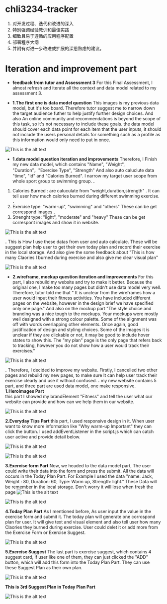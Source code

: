 # chli3234-tracker


1. 对开发过程、迭代和改进的深入
2. 特别强调经验教训和最佳实践
3. 细致且易于遵循的应用程序配置
4. 部署程序大纲
5. 并附有对进一步改进或扩展的深思熟虑的建议。

# Iteration and improvement part

* __feedback from tutor and Assessment 3__ For this Final Assessment, I almost refresh and iterate all the context and data model related to my assessment 3. 

* __1.The first one is data model question__ This images is my previous data model, but it's too board. Therefore tutor suggest me to narrow down the target audience futher to help justify further design choices. And also An online community and recommendations is beyond the scope of this task, so it's not necessary to include these goals. the data model should cover each data point for each item that the user inputs, it should not include the users personal details for something such as a profile as this information would only need to put in once.

![This is the alt text](./public/readMeImages/dataModel1.png)


* __1.data model question iteration and improvements__ Therefore, I Finish my new data model, which contains "Name", "Weight", "Duration”，"Exercise Type", "Strength" And also auto caluclute data "time", "id" and "Calories Burned". I narrow my target user scope from whole sport group to swimming group. 
**.**
1. Calories Burned : are caluculate from "weight,duration,strength" . It can tell user how much calories burned during different swimming exercise. 
**.**
2. Exercise type: "warm-up", "swimming" and "others" These can be get correspond images 
**.**
3. Strenght type: "light", "moderate" and "heavy" These can be get correspont images and show it in website.

![This is the alt text](./public/readMeImages/dataModel2.png)

**.**
This is How I use these datas from user and auto calculate. These will be  suggest plan help user to get their own today plan and record their exercise in the local storage. And also give the some feedback about "This is how many Claories I burned during exercise and also give me clear visual plan"

![This is the alt text](./public/readMeImages/dataModel3.png)

* __2.wireframe, mockup question iteration and improvements__  For this part, I also rebuild my website and try to make it better. Because the original one, I make too many pages but didn't use data model very well. Therefore, tutor told me that " It is unclear from the wireframes how a user would input their fitness activities. You have included different pages on the website, however in the design brief we have specified only one page." And also on the mockup part "The style choice and branding was a nice tough to the mockups. Your mockups were mostly well designed with a strong colour palette. Some of the alignment was off with words overlapping other elements. Once again, good justification of design and styling choices. Some of the images it is unclear if they are clickable or not, it may be good to include hover states to show this. The "my plan" page is the only page that refers back to tracking, however you do not show how a user would track their exercises."

![This is the alt text](./public/readMeImages/mockUp1.png)

**.** 
Therefore, I decided to improve my website. Firstly, I cancelled two other pages and rebuild my new pages, to make sure It can help user track their exercise clearly and use it without confused. 
**.** 
my new website contains 5 part, and three part are used data model, one make responsive. 
**1.HeroImages Part**  
this part I showed my brandElement "Fitness" and tell the user what our website can provide and how can we help them in our website.

![This is the alt text](./public/readMeImages/heroImage.png)

**2.Everyday Tips Part**
this part, I used responsive design in it. When user want to know more information like "Why warm-up Important" they can click the button. I used addEventListener in the script.js which can catch user active and provide detail below.

 ![This is the alt text](./public/readMeImages/EverydayTips1.png)

 ![This is the alt text](./public/readMeImages/EverydayTips2.png)

**3.Exercise form Part**
Now, we headed to the data model part, The user could write their data into the form and press the submit. All the data will occurs in the Today Plan Part. For Example I used the data "name: Jack, Weight : 80, Duration: 60, Type: Warm up, Strength: light." These Data will be remember in the local storage. Don't worry it will lose when fresh the page
 ![This is the alt text](./public/readMeImages/form1.png)

![This is the alt text](./public/readMeImages/TodayPlan1.png)

**4.Today Plan Part**
As I mentioned before, As user input the value in the exercise form and submit it. The today plan will generate one corrospond plan for user. It will give text and visual element and also tell user how many Claories they burned during exercise. User could delet it or add more from the Exercise Form or Exercise Suggest.

![This is the alt text](./public/readMeImages/TodayPlan2.png)

**5.Exercise Suggest**
The last part is exercise suggest, which contains 4 suggest card, if user like one of them, they can just clicked the "ADD" button, which will add this form into the Today Plan Part. They can use these Suggest Plan as their own plan.

![This is the alt text](./public/readMeImages/ExerciseSuggest1.png)

**This is 3rd Suggest Plan in Today Plan Part**

![This is the alt text](./public/readMeImages/ExerciseSuggest2.png)
